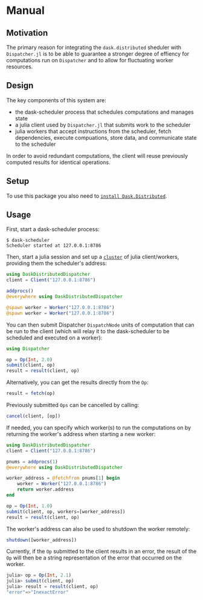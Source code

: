 # Manual

## Motivation

The primary reason for integrating the `dask.distributed` sheduler with `Dispatcher.jl` is to be able to guarantee a stronger degree of effiency for computations run on `Dispatcher` and to allow for fluctuating worker resources.

## Design 

The key components of this system are:

* the dask-scheduler process that schedules computations and manages state
* a julia client used by `Dispatcher.jl` that submits work to the scheduler
* julia workers that accept instructions from the scheduler, fetch dependencies, execute compuations, store data, and communicate state to the scheduler

In order to avoid redundant computations, the client will reuse previously computed results for identical operations.

## Setup

To use this package you also need to [`install Dask.Distributed`](http://distributed.readthedocs.io/en/latest/install.html).

## Usage

First, start a dask-scheduler process:

```
$ dask-scheduler
Scheduler started at 127.0.0.1:8786
```

Then, start a julia session and set up a [`cluster`](https://docs.julialang.org/en/stable/manual/parallel-computing/#clustermanagers) of julia client/workers, providing them the scheduler's address:

```julia
using DaskDistributedDispatcher
client = Client("127.0.0.1:8786")

addprocs()
@everywhere using DaskDistributedDispatcher

@spawn worker = Worker("127.0.0.1:8786")
@spawn worker = Worker("127.0.0.1:8786")
```

You can then submit Dispatcher `DispatchNode` units of computation that can be run to the client (which will relay it to the dask-scheduler to be scheduled and executed on a worker):

```julia
using Dispatcher

op = Op(Int, 2.0)
submit(client, op)
result = result(client, op)
```

Alternatively, you can get the results directly from the `Op`:

```julia
result = fetch(op)
```

Previously submitted `Ops` can be cancelled by calling:

```julia
cancel(client, [op])
```

If needed, you can specify which worker(s) to run the computations on by returning the worker's address when starting a new worker:

```julia
using DaskDistributedDispatcher
client = Client("127.0.0.1:8786")

pnums = addprocs(1)
@everywhere using DaskDistributedDispatcher

worker_address = @fetchfrom pnums[1] begin
    worker = Worker("127.0.0.1:8786")
    return worker.address
end

op = Op(Int, 1.0)
submit(client, op, workers=[worker_address])
result = result(client, op)
```

The worker's address can also be used to shutdown the worker remotely:

```julia
shutdown([worker_address])
```

Currently, if the `Op` submitted to the client results in an error, the result of the `Op` will then be a string representation of the error that occurred on the worker.

```julia
julia> op = Op(Int, 2.1)
julia> submit(client, op)
julia> result = result(client, op)
"error"=>"InexactError"
```
